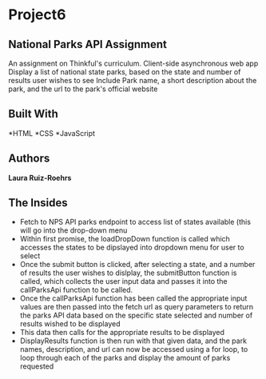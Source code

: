 # Project6
## National Parks API Assignment 

An assignment on Thinkful's curriculum. 
Client-side asynchronous web app
Display a list of national state parks, based on the state and number of results user wishes to see
Include Park name, a short description about the park, and the url to the park's official website

## Built With

*HTML
*CSS
*JavaScript 

## Authors

**Laura Ruiz-Roehrs** 

## The Insides

* Fetch to NPS API parks endpoint to access list of states available (this will go into the drop-down menu
* Within first promise, the loadDropDown function is called which accesses the states to be dipslayed into dropdown menu for user to select
* Once the submit button is clicked, after selecting a state, and a number of results the user wishes to dislplay, the submitButton function is called, which collects the user input data and passes it into the callParksApi function to be called. 
* Once the callParksApi function has been called the appropriate input values are then passed into the fetch url as query parameters to return the parks API data based on the specific state selected and number of results wished to be displayed
* This data then calls for the appropriate results to be displayed
* DisplayResults function is then run with that given data, and the park names, description, and url can now be accessed using a for loop, to loop through each of the parks and display the amount of parks requested
